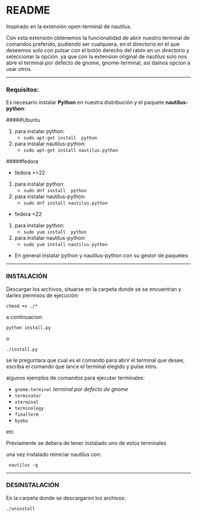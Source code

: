 # README

Inspirado en la extensión open-terminal de nautilus.

Con esta extensión obtenemos la funcionalidad de abrir nuestro terminal de comandos preferido, pudiendo ser cualquiera, en el directorio en el que deseemos solo con pulsar con el botón derecho del ratón en un directorio y seleccionar la opción. ya que con la extension original de nautilus solo nos abre el terminal por defecto de gnome, gnome-terminal, asi damos opcion a usar otros.

-----
### Requisitos:
Es necesario instalar **Python** en nuestra distribución y el paquete **nautilus-python**:

#####Ubuntu
1. para instalar python:
	* ` sudo apt-get install  python `
2. para instalar nautilus-python:
	* `sudo apt-get install nautilus.python`

#####fedora
* fedora >=22
1. para instalar python:
	* ` sudo dnf install  python `
2. para instalar nautilus-python:
	* `sudo dnf install nautilus.python`

* fedora <22
1. para instalar python:
	* ` sudo yum install  python `
2. para instalar nautilus-python:
	* `sudo yum install nautilus-python`

* En general
	instalar python y nautilus-python con su gestor de paquetes

------
### INSTALACIÓN
Descargar los archivos, situarse en la carpeta donde se se encuentran
y darles permisos de ejecución:

   ` chmod +x ./* `

a continuacion:

` python install.py `

o

` ./install.py `

   se le preguntara que cual es el comando para abrir el terminal que desee, escriba el comando que lance el terminal elegido y pulse intro.

algunos ejemplos de comandos para ejecutar terminales:
* `gnome-terminal` *terminal por defecto de gnome*
* `terminator`
* `xterminal`
* `terminology`
* `finalterm`
* `byobu`

etc

Previamente se debera de tener instalado uno de estos terminales

una vez instalado reiniciar nautilus con:

` nautilus -q`

------
### DESINSTALACIÓN
En la carpeta donde se descargaron los archivos:

   ` ./uninstall `

